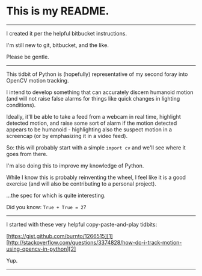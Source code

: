 # This is my README.

----------------------------------------------------

I created it per the helpful bitbucket instructions.

I'm still new to git, bitbucket, and the like.

Please be gentle.

----------------------------------------------------

This tidbit of Python is (hopefully) representative of my second foray into OpenCV motion tracking.

I intend to develop something that can accurately discern humanoid motion (and will not raise false alarms for things like quick changes in lighting conditions).

Ideally, it'll be able to take a feed from a webcam in real time, highlight detected motion, and raise some sort of alarm if the motion detected appears to be humanoid - highlighting also the suspect motion in a screencap (or by emphasizing it in a video feed).

So: this will probably start with a simple `import cv` and we'll see where it goes from there.

I'm also doing this to improve my knowledge of Python.

While I know this is probably reinventing the wheel, I feel like it is a good exercise (and will also be contributing to a personal project).

...the spec for which is quite interesting.

Did you know: `True + True = 2`?

---------------------------------

I started with these very helpful copy-paste-and-play tidbits:

[https://gist.github.com/burnto/1266515][1]
[http://stackoverflow.com/questions/3374828/how-do-i-track-motion-using-opencv-in-python][2]

Yup.

---------------------------------

[1]: https://gist.github.com/burnto/1266515
[2]: http://stackoverflow.com/questions/3374828/how-do-i-track-motion-using-opencv-in-python

